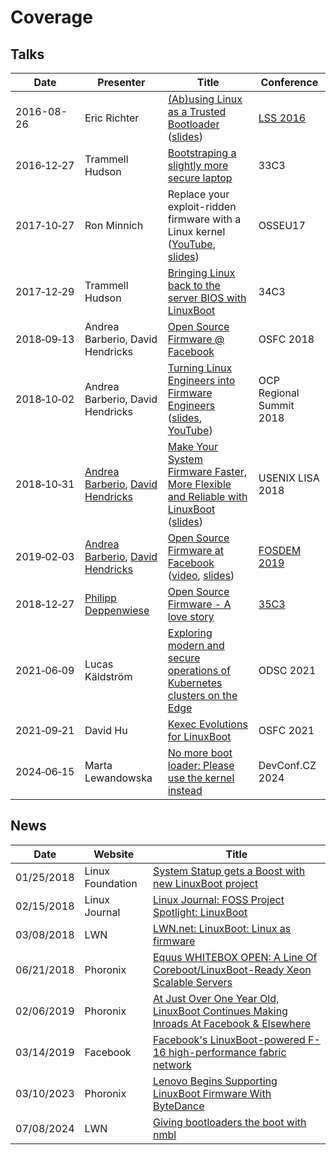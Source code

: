 # Coverage

## Talks

| Date | Presenter | Title | Conference |
|------|-----------|-------|------------|
| 2016-08-26 | Eric Richter | [(Ab)using Linux as a Trusted Bootloader](https://www.youtube.com/watch?v=-cj2JDu_Ac4) ([slides](http://events17.linuxfoundation.org/sites/events/files/slides/LSS-2016-richter.pdf)) | [LSS 2016](http://events17.linuxfoundation.org/events/archive/2016/linux-security-summit-north-america) |
| 2016‑12‑27 | Trammell Hudson | [Bootstraping a slightly more secure laptop](https://trmm.net/Heads_33c3) | 33C3 |
| 2017‑10‑27 | Ron Minnich | Replace your exploit-ridden firmware with a Linux kernel ([YouTube](https://www.youtube.com/watch?v=iffTJ1vPCSo), [slides](https://schd.ws/hosted_files/osseu17/84/Replace%20UEFI%20with%20Linux.pdf)) | OSSEU17 |
| 2017‑12‑29 | Trammell Hudson | [Bringing Linux back to the server BIOS with LinuxBoot](https://trmm.net/LinuxBoot_34c3) | 34C3 |
| 2018‑09‑13 | Andrea Barberio, David Hendricks | [Open Source Firmware @ Facebook](https://www.osfc.io/2018/talks/open-source-firmware-facebook/) | OSFC 2018 |
| 2018‑10‑02 | Andrea Barberio, David Hendricks | [Turning Linux Engineers into Firmware Engineers](https://2018ocpregionalsummit.sched.com/event/F8ax/turning-linux-engineers-into-firmware-engineers) ([slides](https://insomniac.slackware.it/static/2018_ocp_regional_summit_linuxboot_at_facebook.pdf), [YouTube](https://www.youtube.com/watch?v=i84df1z6mdI)) | OCP Regional Summit 2018 |
| 2018‑10‑31 | [Andrea Barberio](https://github.com/insomniacslk), [David Hendricks](https://github.com/dhendrix) | [Make Your System Firmware Faster, More Flexible and Reliable with LinuxBoot](https://www.usenix.org/conference/lisa18/presentation/barberio) ([slides](https://insomniac.slackware.it/static/2018_lisa_linuxboot_at_facebook.pdf)) | USENIX LISA 2018 |
| 2019‑02‑03 | [Andrea Barberio](https://github.com/insomniacslk), [David Hendricks](https://github.com/dhendrix) | [Open Source Firmware at Facebook](https://fosdem.org/2019/schedule/event/open_source_firmware_at_facebook/) ([video](https://video.fosdem.org/2019/K.4.401/open_source_firmware_at_facebook.mp4), [slides](https://insomniac.slackware.it/static/2019_fosdem_linuxboot_at_facebook.pdf)) | [FOSDEM 2019](https://fosdem.org/2019/) |
| 2018‑12‑27 | [Philipp Deppenwiese](https://github.com/zaolin) | [Open Source Firmware - A love story](https://media.ccc.de/v/35c3-9778-open_source_firmware) | [35C3](https://events.ccc.de/congress/2018) | 
| 2021‑06‑09 | Lucas Käldström | [Exploring modern and secure operations of Kubernetes clusters on the Edge](https://speakerdeck.com/luxas/exploring-modern-and-secure-operations-of-kubernetes-clusters-on-the-edge) | ODSC 2021 |
| 2021‑09‑21 | David Hu | [Kexec Evolutions for LinuxBoot](https://www.osfc.io/2022/talks/kexec-evolutions-for-linuxboot/) | OSFC 2021 |
| 2024‑06‑15 | Marta Lewandowska | [No more boot loader: Please use the kernel instead](https://pretalx.com/devconf-cz-2024/talk/W3AVCT/) | DevConf.CZ 2024 |

## News

| Date | Website | Title |
|------|---------|-------|
| 01/25/2018 | Linux Foundation | [System Statup gets a Boost with new LinuxBoot project](https://www.linuxfoundation.org/blog/system-startup-gets-a-boost-with-new-linuxboot-project/) |
| 02/15/2018 | Linux Journal | [Linux Journal: FOSS Project Spotlight: LinuxBoot](https://www.linuxjournal.com/content/foss-project-spotlight-linuxboot/) |
| 03/08/2018 | LWN | [LWN.net: LinuxBoot: Linux as firmware](https://lwn.net/Articles/748586/) |
| 06/21/2018 | Phoronix | [Equus WHITEBOX OPEN: A Line Of Coreboot/LinuxBoot-Ready Xeon Scalable Servers](https://www.phoronix.com/news/Equus-WHITEBOX-OPEN) |
| 02/06/2019 | Phoronix | [At Just Over One Year Old, LinuxBoot Continues Making Inroads At Facebook & Elsewhere](https://www.phoronix.com/news/LinuxBoot-2019) |
| 03/14/2019 | Facebook | [Facebook's LinuxBoot-powered F-16 high-performance fabric network](https://code.fb.com/data-center-engineering/f16-minipack/) |
| 03/10/2023 | Phoronix | [Lenovo Begins Supporting LinuxBoot Firmware With ByteDance](https://www.phoronix.com/news/Lenovo-LinuxBoot-ByteDance) |
| 07/08/2024 | LWN | [Giving bootloaders the boot with nmbl](https://lwn.net/Articles/979789) |
